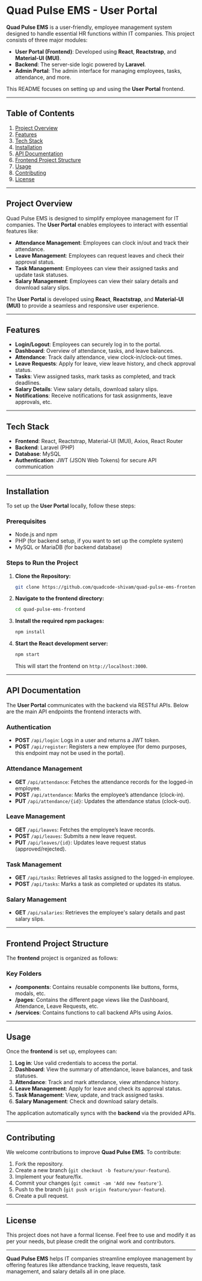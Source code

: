 # Quad Pulse EMS - User Portal

**Quad Pulse EMS** is a user-friendly, employee management system designed to handle essential HR functions within IT companies. This project consists of three major modules:

- **User Portal (Frontend)**: Developed using **React**, **Reactstrap**, and **Material-UI (MUI)**.
- **Backend**: The server-side logic powered by **Laravel**.
- **Admin Portal**: The admin interface for managing employees, tasks, attendance, and more.

This README focuses on setting up and using the **User Portal** frontend.

---

## Table of Contents

1. [Project Overview](#project-overview)
2. [Features](#features)
3. [Tech Stack](#tech-stack)
4. [Installation](#installation)
5. [API Documentation](#api-documentation)
6. [Frontend Project Structure](#frontend-project-structure)
7. [Usage](#usage)
8. [Contributing](#contributing)
9. [License](#license)

---

## Project Overview

Quad Pulse EMS is designed to simplify employee management for IT companies. The **User Portal** enables employees to interact with essential features like:

- **Attendance Management**: Employees can clock in/out and track their attendance.
- **Leave Management**: Employees can request leaves and check their approval status.
- **Task Management**: Employees can view their assigned tasks and update task statuses.
- **Salary Management**: Employees can view their salary details and download salary slips.

The **User Portal** is developed using **React**, **Reactstrap**, and **Material-UI (MUI)** to provide a seamless and responsive user experience.

---

## Features

- **Login/Logout**: Employees can securely log in to the portal.
- **Dashboard**: Overview of attendance, tasks, and leave balances.
- **Attendance**: Track daily attendance, view clock-in/clock-out times.
- **Leave Requests**: Apply for leave, view leave history, and check approval status.
- **Tasks**: View assigned tasks, mark tasks as completed, and track deadlines.
- **Salary Details**: View salary details, download salary slips.
- **Notifications**: Receive notifications for task assignments, leave approvals, etc.

---

## Tech Stack

- **Frontend**: React, Reactstrap, Material-UI (MUI), Axios, React Router
- **Backend**: Laravel (PHP)
- **Database**: MySQL
- **Authentication**: JWT (JSON Web Tokens) for secure API communication

---

## Installation

To set up the **User Portal** locally, follow these steps:

### Prerequisites

- Node.js and npm
- PHP (for backend setup, if you want to set up the complete system)
- MySQL or MariaDB (for backend database)

### Steps to Run the Project

1. **Clone the Repository:**

    ```bash
    git clone https://github.com/quadcode-shivam/quad-pulse-ems-frontend.git
    ```

2. **Navigate to the frontend directory:**

    ```bash
    cd quad-pulse-ems-frontend
    ```

3. **Install the required npm packages:**

    ```bash
    npm install
    ```

4. **Start the React development server:**

    ```bash
    npm start
    ```

    This will start the frontend on `http://localhost:3000`.

---

## API Documentation

The **User Portal** communicates with the backend via RESTful APIs. Below are the main API endpoints the frontend interacts with.

### Authentication

- **POST** `/api/login`: Logs in a user and returns a JWT token.
- **POST** `/api/register`: Registers a new employee (for demo purposes, this endpoint may not be used in the portal).

### Attendance Management

- **GET** `/api/attendance`: Fetches the attendance records for the logged-in employee.
- **POST** `/api/attendance`: Marks the employee’s attendance (clock-in).
- **PUT** `/api/attendance/{id}`: Updates the attendance status (clock-out).

### Leave Management

- **GET** `/api/leaves`: Fetches the employee’s leave records.
- **POST** `/api/leaves`: Submits a new leave request.
- **PUT** `/api/leaves/{id}`: Updates leave request status (approved/rejected).

### Task Management

- **GET** `/api/tasks`: Retrieves all tasks assigned to the logged-in employee.
- **POST** `/api/tasks`: Marks a task as completed or updates its status.

### Salary Management

- **GET** `/api/salaries`: Retrieves the employee's salary details and past salary slips.

---

## Frontend Project Structure

The **frontend** project is organized as follows:


### Key Folders

- **/components**: Contains reusable components like buttons, forms, modals, etc.
- **/pages**: Contains the different page views like the Dashboard, Attendance, Leave Requests, etc.
- **/services**: Contains functions to call backend APIs using Axios.

---

## Usage

Once the **frontend** is set up, employees can:

1. **Log in**: Use valid credentials to access the portal.
2. **Dashboard**: View the summary of attendance, leave balances, and task statuses.
3. **Attendance**: Track and mark attendance, view attendance history.
4. **Leave Management**: Apply for leave and check its approval status.
5. **Task Management**: View, update, and track assigned tasks.
6. **Salary Management**: Check and download salary details.

The application automatically syncs with the **backend** via the provided APIs.

---

## Contributing

We welcome contributions to improve **Quad Pulse EMS**. To contribute:

1. Fork the repository.
2. Create a new branch (`git checkout -b feature/your-feature`).
3. Implement your feature/fix.
4. Commit your changes (`git commit -am 'Add new feature'`).
5. Push to the branch (`git push origin feature/your-feature`).
6. Create a pull request.

---

## License

This project does not have a formal license. Feel free to use and modify it as per your needs, but please credit the original work and contributors.

---

**Quad Pulse EMS** helps IT companies streamline employee management by offering features like attendance tracking, leave requests, task management, and salary details all in one place.
